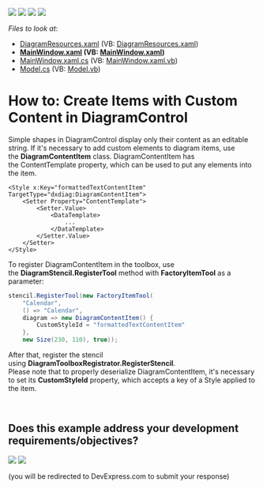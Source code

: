 <!-- default badges list -->
![](https://img.shields.io/endpoint?url=https://codecentral.devexpress.com/api/v1/VersionRange/128585250/21.1.5%2B)
[![](https://img.shields.io/badge/Open_in_DevExpress_Support_Center-FF7200?style=flat-square&logo=DevExpress&logoColor=white)](https://supportcenter.devexpress.com/ticket/details/T395119)
[![](https://img.shields.io/badge/📖_How_to_use_DevExpress_Examples-e9f6fc?style=flat-square)](https://docs.devexpress.com/GeneralInformation/403183)
[![](https://img.shields.io/badge/💬_Leave_Feedback-feecdd?style=flat-square)](#does-this-example-address-your-development-requirementsobjectives)
<!-- default badges end -->
<!-- default file list -->
*Files to look at*:

* [DiagramResources.xaml](./CS/DXDiagram.ContentItem/DiagramResources.xaml) (VB: [DiagramResources.xaml](./VB/DXDiagram.ContentItem/DiagramResources.xaml))
* **[MainWindow.xaml](./CS/DXDiagram.ContentItem/MainWindow.xaml) (VB: [MainWindow.xaml](./VB/DXDiagram.ContentItem/MainWindow.xaml))**
* [MainWindow.xaml.cs](./CS/DXDiagram.ContentItem/MainWindow.xaml.cs) (VB: [MainWindow.xaml.vb](./VB/DXDiagram.ContentItem/MainWindow.xaml.vb))
* [Model.cs](./CS/DXDiagram.ContentItem/Model.cs) (VB: [Model.vb](./VB/DXDiagram.ContentItem/Model.vb))
<!-- default file list end -->
# How to: Create Items with Custom Content in DiagramControl


<p>Simple shapes in DiagramControl display only their content as an editable string. If it's necessary to add custom elements to diagram items, use the <strong>DiagramContentItem</strong> class. DiagramContentItem has the ContentTemplate property, which can be used to put any elements into the item.</p>


```xaml
<Style x:Key="formattedTextContentItem" TargetType="dxdiag:DiagramContentItem">
    <Setter Property="ContentTemplate">
        <Setter.Value>
            <DataTemplate>
                ...
            </DataTemplate>
        </Setter.Value>
    </Setter>
</Style>
```


<p>To register DiagramContentItem in the toolbox, use the <strong>DiagramStencil.RegisterTool</strong> method with <strong>FactoryItemTool</strong> as a parameter:</p>


```cs
stencil.RegisterTool(new FactoryItemTool(
    "Calendar",
    () => "Calendar",
    diagram => new DiagramContentItem() {
        CustomStyleId = "formattedTextContentItem"
    },
    new Size(230, 110), true));
```


<p>After that, register the stencil using <strong>DiagramToolboxRegistrator.RegisterStencil</strong>.<br>Please note that to properly deserialize DiagramContentItem, it's necessary to set its <strong>CustomStyleId</strong> property, which accepts a key of a Style applied to the item.</p>

<br/>


<!-- feedback -->
## Does this example address your development requirements/objectives?

[<img src="https://www.devexpress.com/support/examples/i/yes-button.svg"/>](https://www.devexpress.com/support/examples/survey.xml?utm_source=github&utm_campaign=wpf-diagramcontrol-create-items-with-custom-content&~~~was_helpful=yes) [<img src="https://www.devexpress.com/support/examples/i/no-button.svg"/>](https://www.devexpress.com/support/examples/survey.xml?utm_source=github&utm_campaign=wpf-diagramcontrol-create-items-with-custom-content&~~~was_helpful=no)

(you will be redirected to DevExpress.com to submit your response)
<!-- feedback end -->
